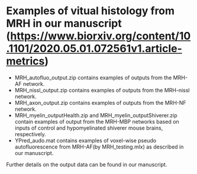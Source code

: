 # Examples of vitual histology from MRH in our manuscript (https://www.biorxiv.org/content/10.1101/2020.05.01.072561v1.article-metrics)

- MRH_autofluo_output.zip contains examples of outputs from the MRH-AF network.  
- MRH_nissl_output.zip contains examples of outputs from the MRH-nissl network.
- MRH_axon_output.zip contains examples of outputs from the MRH-NF network.
- MRH_myelin_outputHealth.zip and MRH_myelin_outputShiverer.zip contain examples of output from the MRH-MBP networks based on inputs of control and hypomyelinated shiverer mouse brains, respectively. 
- YPred_audo.mat contains examples of voxel-wise pseudo autofluorescence from MRH-AF(by MRH_testing.mlx) as described in our manuscript.

Further details on the output data can be found in our manuscript. 

